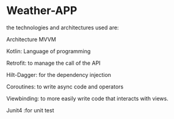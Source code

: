 # Weather-APP
the technologies and architectures used are:

Architecture MVVM

Kotlin: Language of programming

Retrofit: to manage the call of the API

Hilt-Dagger: for the dependency injection

Coroutines: to write async code and operators

Viewbinding: to more easily write code that interacts with views.

Junit4 :for unit test
